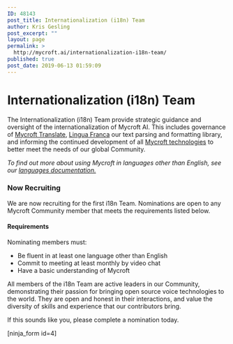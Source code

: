 ```yaml
---
ID: 48143
post_title: Internationalization (i18n) Team
author: Kris Gesling
post_excerpt: ""
layout: page
permalink: >
  http://mycroft.ai/internationalization-i18n-team/
published: true
post_date: 2019-06-13 01:59:09
---
```

<h1>Internationalization (i18n) Team</h1>
The Internationalization (i18n) Team provide strategic guidance and oversight of the internationalization of Mycroft AI. This includes governance of <a href="https://translate.mycroft.ai">Mycroft Translate</a>, <a href="https://github.com/MycroftAI/lingua-franca">Lingua Franca</a> our text parsing and formatting library, and informing the continued development of all <a href="https://mycroft.ai/initiatives/">Mycroft technologies</a> to better meet the needs of our global Community.

<em>To find out more about using Mycroft in languages other than English, see our <a href="https://mycroft.ai/documentation/languages/">languages documentation.</a></em>
<h3>Now Recruiting</h3>
We are now recruiting for the first i18n Team. Nominations are open to any Mycroft Community member that meets the requirements listed below.
<h4>Requirements</h4>
Nominating members must:
<ul>
 	<li>Be fluent in at least one language other than English</li>
 	<li>Commit to meeting at least monthly by video chat</li>
 	<li>Have a basic understanding of Mycroft</li>
</ul>
All members of the i18n Team are active leaders in our Community, demonstrating their passion for bringing open source voice technologies to the world. They are open and honest in their interactions, and value the diversity of skills and experience that our contributors bring.

If this sounds like you, please complete a nomination today.

[ninja_form id=4]

&nbsp;